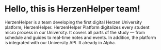 # Hello, this is HerzenHelper team!
HerzenHelper is a team developing the first digital Herzen University platform, HerzenHelper. HerzenHelper Platform digitalizes every student micro process in our University. It covers all parts of the study — from schedule and guides to real-time notes and events. In addition, the platform is integrated with our University API. It already in Alpha. 
